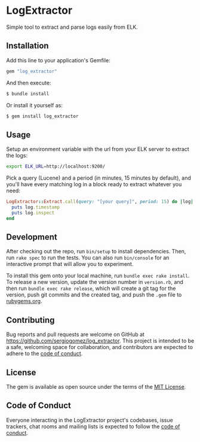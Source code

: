 # LogExtractor

Simple tool to extract and parse logs easily from ELK.

## Installation

Add this line to your application's Gemfile:

```ruby
gem "log_extractor"
```

And then execute:

```bash
$ bundle install
```

Or install it yourself as:

```bash
$ gem install log_extractor
```

## Usage

Setup an environment variable with the url from your ELK server to extract the logs:

```bash
export ELK_URL=http://localhost:9200/
```

Pick a query (Lucene) and a period (in minutes, 15 minutes by default), and you'll have every matching log in a block ready to extract whatever you need:

```ruby
LogExtractor::Extract.call(query: "[your query]", period: 15) do |log|
  puts log.timestamp
  puts log.inspect
end
```

## Development

After checking out the repo, run `bin/setup` to install dependencies. Then, run `rake spec` to run the tests. You can also run `bin/console` for an interactive prompt that will allow you to experiment.

To install this gem onto your local machine, run `bundle exec rake install`. To release a new version, update the version number in `version.rb`, and then run `bundle exec rake release`, which will create a git tag for the version, push git commits and the created tag, and push the `.gem` file to [rubygems.org](https://rubygems.org).

## Contributing

Bug reports and pull requests are welcome on GitHub at https://github.com/sergiogomez/log_extractor. This project is intended to be a safe, welcoming space for collaboration, and contributors are expected to adhere to the [code of conduct](https://github.com/sergiogomez/log_extractor/blob/main/CODE_OF_CONDUCT.md).

## License

The gem is available as open source under the terms of the [MIT License](https://opensource.org/licenses/MIT).

## Code of Conduct

Everyone interacting in the LogExtractor project's codebases, issue trackers, chat rooms and mailing lists is expected to follow the [code of conduct](https://github.com/sergiogomez/log_extractor/blob/main/CODE_OF_CONDUCT.md).
